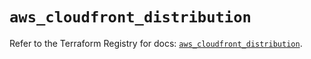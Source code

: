 # `aws_cloudfront_distribution`

Refer to the Terraform Registry for docs: [`aws_cloudfront_distribution`](https://registry.terraform.io/providers/hashicorp/aws/5.62.0/docs/resources/cloudfront_distribution).
